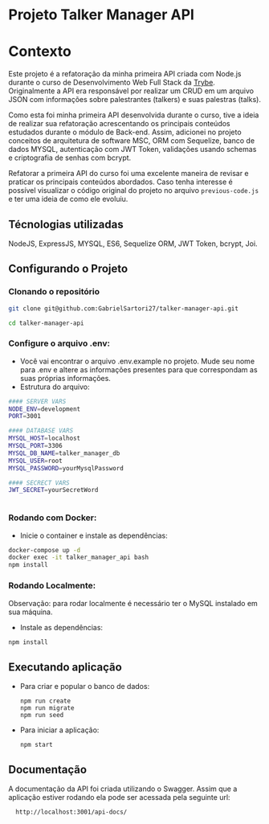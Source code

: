 # Projeto Talker Manager API

# Contexto
Este projeto é a refatoração da minha primeira API criada com Node.js durante o curso de Desenvolvimento Web Full Stack da [Trybe](https://www.betrybe.com/formacao-desenvolvimento-web). Originalmente a API era responsável por realizar um CRUD em um arquivo JSON com informações sobre palestrantes (talkers) e suas palestras (talks).

Como esta foi minha primeira API desenvolvida durante o curso, tive a ideia de realizar sua refatoração acrescentando os principais conteúdos estudados durante o módulo de Back-end. Assim, adicionei no projeto conceitos de arquitetura de software MSC, ORM com Sequelize, banco de dados MYSQL, autenticação com JWT Token, validações usando schemas e criptografia de senhas com bcrypt.

Refatorar a primeira API do curso foi uma excelente maneira de revisar e praticar os principais conteúdos abordados. Caso tenha interesse é possível visualizar o código original do projeto no arquivo `previous-code.js` e ter uma ideia de como ele evoluiu.

## Técnologias utilizadas

NodeJS, ExpressJS, MYSQL, ES6, Sequelize ORM, JWT Token, bcrypt, Joi. 

## Configurando o Projeto

### Clonando o repositório

```bash
git clone git@github.com:GabrielSartori27/talker-manager-api.git

cd talker-manager-api
```

###  Configure o arquivo .env:
* Você vai encontrar o arquivo .env.example no projeto. Mude seu nome para .env e altere as informações presentes para que correspondam as suas próprias informações.
* Estrutura do arquivo:  
```bash
#### SERVER VARS
NODE_ENV=development
PORT=3001

#### DATABASE VARS
MYSQL_HOST=localhost
MYSQL_PORT=3306
MYSQL_DB_NAME=talker_manager_db
MYSQL_USER=root
MYSQL_PASSWORD=yourMysqlPassword

#### SECRECT VARS
JWT_SECRET=yourSecretWord



```

### Rodando com Docker:
* Inicie o container e instale as dependências:
```bash
docker-compose up -d
docker exec -it talker_manager_api bash 
npm install
```
### Rodando Localmente:
Observação: para rodar localmente é necessário ter o MySQL instalado em sua máquina.
* Instale as dependências:
```bash 
npm install
``` 
## Executando aplicação

* Para criar e popular o banco de dados:
  ```
  npm run create
  npm run migrate
  npm run seed
  ``` 

* Para iniciar a aplicação:

  ```
  npm start
  ```
    

## Documentação

A documentação da API foi criada  utilizando o Swagger. Assim que a aplicação estiver rodando ela pode ser acessada pela seguinte url:  

  ```
    http://localhost:3001/api-docs/
  ```

